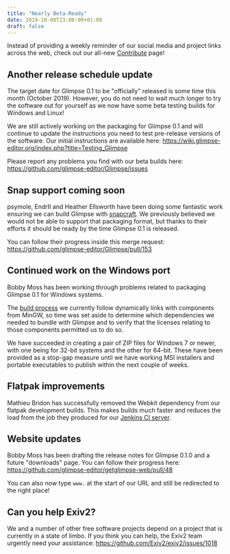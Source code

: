 ```yaml
---
title: "Nearly Beta-Ready"
date: 2019-10-08T23:00:00+01:00
draft: false
---
```

Instead of providing a weekly reminder of our social media and project links across the web, check out our all-new [Contribute](/contribute/) page!

## Another release schedule update
The target date for Glimpse 0.1 to be "officially" released is some time this month (October 2019). However, you do not need to wait much longer to try the software out for yourself as we now have some beta testing builds for Windows and Linux!

We are still actively working on the packaging for Glimpse 0.1 and will continue to update the instructions you need to test pre-release versions of the software. Our initial instructions are available here: https://wiki.glimpse-editor.org/index.php?title=Testing_Glimpse

Please report any problems you find with our beta builds here: https://github.com/glimpse-editor/Glimpse/issues

## Snap support coming soon
psymole, EndrII and Heather Ellsworth have been doing some fantastic work ensuring we can build Glimpse with [snapcraft](https://snapcraft.io/). We previously believed we would not be able to support that packaging format, but thanks to their efforts it should be ready by the time Glimpse 0.1 is released.

You can follow their progress inside this merge request: https://github.com/glimpse-editor/Glimpse/pull/153

## Continued work on the Windows port
Bobby Moss has been working through problems related to packaging Glimpse 0.1 for Windows systems.

The [build process](https://wiki.glimpse-editor.org/index.php?title=Building_Glimpse/Windows) we currently follow dynamically links with components from MinGW, so time was set aside to determine which dependencies we needed to bundle with Glimpse and to verify that the licenses relating to those components permitted us to do so.

We have succeeded in creating a pair of ZIP files for Windows 7 or newer, with one being for 32-bit systems and the other for 64-bit. These have been provided as a stop-gap measure until we have working MSI installers and portable executables to publish within the next couple of weeks.

## Flatpak improvements
Mathieu Bridon has successfully removed the Webkit dependency from our flatpak development builds. This makes builds much faster and reduces the load from the job they produced for our [Jenkins CI server](https://jenkins.glimpse-editor.org).

## Website updates
Bobby Moss has been drafting the release notes for Glimpse 0.1.0 and a future "downloads" page. You can follow their progress here: https://github.com/glimpse-editor/getglimpse-web/pull/48

You can also now type `www.` at the start of our URL and still be redirected to the right place!

## Can you help Exiv2?
We and a number of other free software projects depend on a project that is currently in a state of limbo. If you think you can help, the Exiv2 team urgently need your assistance: https://github.com/Exiv2/exiv2/issues/1018
